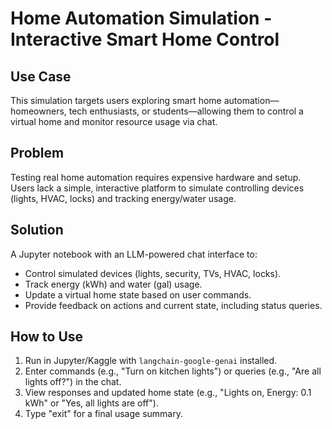 # Home Automation Simulation - Interactive Smart Home Control

## Use Case
This simulation targets users exploring smart home automation—homeowners, tech enthusiasts, or students—allowing them to control a virtual home and monitor resource usage via chat.

## Problem
Testing real home automation requires expensive hardware and setup. Users lack a simple, interactive platform to simulate controlling devices (lights, HVAC, locks) and tracking energy/water usage.

## Solution
A Jupyter notebook with an LLM-powered chat interface to:
- Control simulated devices (lights, security, TVs, HVAC, locks).
- Track energy (kWh) and water (gal) usage.
- Update a virtual home state based on user commands.
- Provide feedback on actions and current state, including status queries.

## How to Use
1. Run in Jupyter/Kaggle with `langchain-google-genai` installed.
2. Enter commands (e.g., "Turn on kitchen lights") or queries (e.g., "Are all lights off?") in the chat.
3. View responses and updated home state (e.g., "Lights on, Energy: 0.1 kWh" or "Yes, all lights are off").
4. Type "exit" for a final usage summary.
